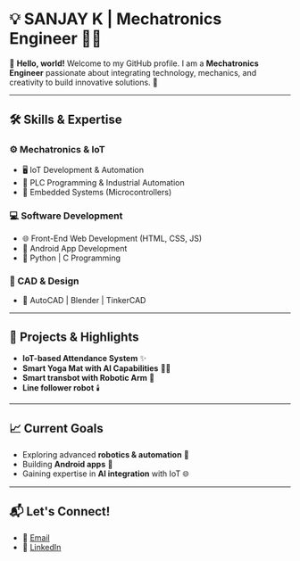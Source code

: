 # 💡 SANJAY K | Mechatronics Engineer 👨‍🔧

🌟 **Hello, world!** Welcome to my GitHub profile. I am a **Mechatronics Engineer** passionate about integrating technology, mechanics, and creativity to build innovative solutions. 🚀

---

## 🛠️ Skills & Expertise

### ⚙️ Mechatronics & IoT
- 🖥️ IoT Development & Automation
- 🧩 PLC Programming & Industrial Automation
- 🔌 Embedded Systems (Microcontrollers)

### 💻 Software Development
- 🌐 Front-End Web Development (HTML, CSS, JS)
- 📱 Android App Development
- 🐍 Python | C Programming

### 🎨 CAD & Design
- 📐 AutoCAD | Blender | TinkerCAD

---

## 🌟 Projects & Highlights
- **IoT-based Attendance System** ✨
- **Smart Yoga Mat with AI Capabilities** 🧘‍♂️
- **Smart transbot with Robotic Arm** 🤖
- **Line follower robot** 🕯️

---

## 📈 Current Goals
- Exploring advanced **robotics & automation** 🤖
- Building **Android apps** 📱
- Gaining expertise in **AI integration** with IoT 🌐

---

## 📬 Let's Connect!
- 📨 [Email](mailto:sanjay20046984@gmail.com)  
- 💼 [LinkedIn](https://linkedin.com/in/sanjayk)  
